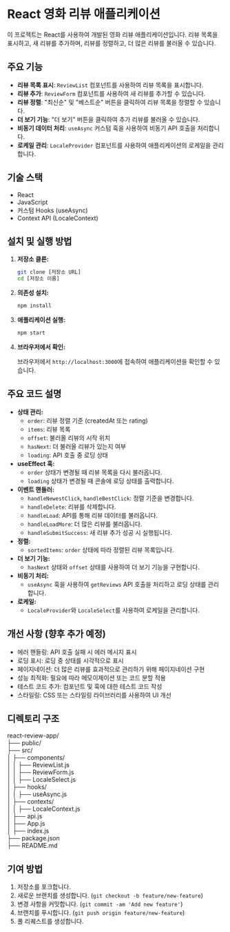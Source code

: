 # React 영화 리뷰 애플리케이션

이 프로젝트는 React를 사용하여 개발된 영화 리뷰 애플리케이션입니다. 리뷰 목록을 표시하고, 새 리뷰를 추가하며, 리뷰를 정렬하고, 더 많은 리뷰를 불러올 수 있습니다.

## 주요 기능

- **리뷰 목록 표시**: `ReviewList` 컴포넌트를 사용하여 리뷰 목록을 표시합니다.
- **리뷰 추가**: `ReviewForm` 컴포넌트를 사용하여 새 리뷰를 추가할 수 있습니다.
- **리뷰 정렬**: "최신순" 및 "베스트순" 버튼을 클릭하여 리뷰 목록을 정렬할 수 있습니다.
- **더 보기 기능**: "더 보기" 버튼을 클릭하여 추가 리뷰를 불러올 수 있습니다.
- **비동기 데이터 처리**: `useAsync` 커스텀 훅을 사용하여 비동기 API 호출을 처리합니다.
- **로케일 관리**: `LocaleProvider` 컴포넌트를 사용하여 애플리케이션의 로케일을 관리합니다.

## 기술 스택

- React
- JavaScript
- 커스텀 Hooks (useAsync)
- Context API (LocaleContext)

## 설치 및 실행 방법

1.  **저장소 클론:**

    ```bash
    git clone [저장소 URL]
    cd [저장소 이름]
    ```

2.  **의존성 설치:**

    ```bash
    npm install
    ```

3.  **애플리케이션 실행:**

    ```bash
    npm start
    ```

4.  **브라우저에서 확인:**

    브라우저에서 `http://localhost:3000`에 접속하여 애플리케이션을 확인할 수 있습니다.

## 주요 코드 설명

- **상태 관리:**
  - `order`: 리뷰 정렬 기준 (createdAt 또는 rating)
  - `items`: 리뷰 목록
  - `offset`: 불러올 리뷰의 시작 위치
  - `hasNext`: 더 불러올 리뷰가 있는지 여부
  - `loading`: API 호출 중 로딩 상태
- **useEffect 훅:**
  - `order` 상태가 변경될 때 리뷰 목록을 다시 불러옵니다.
  - `loading` 상태가 변경될 때 콘솔에 로딩 상태를 출력합니다.
- **이벤트 핸들러:**
  - `handleNewestClick`, `handleBestClick`: 정렬 기준을 변경합니다.
  - `handleDelete`: 리뷰를 삭제합니다.
  - `handleLoad`: API를 통해 리뷰 데이터를 불러옵니다.
  - `handleLoadMore`: 더 많은 리뷰를 불러옵니다.
  - `handleSubmitSuccess`: 새 리뷰 추가 성공 시 실행됩니다.
- **정렬:**
  - `sortedItems`: `order` 상태에 따라 정렬된 리뷰 목록입니다.
- **더 보기 기능:**
  - `hasNext` 상태와 `offset` 상태를 사용하여 더 보기 기능을 구현합니다.
- **비동기 처리:**
  - `useAsync` 훅을 사용하여 `getReviews` API 호출을 처리하고 로딩 상태를 관리합니다.
- **로케일:**
  - `LocaleProvider`와 `LocaleSelect`를 사용하여 로케일을 관리합니다.

## 개선 사항 (향후 추가 예정)

- 에러 핸들링: API 호출 실패 시 에러 메시지 표시
- 로딩 표시: 로딩 중 상태를 시각적으로 표시
- 페이지네이션: 더 많은 리뷰를 효과적으로 관리하기 위해 페이지네이션 구현
- 성능 최적화: 필요에 따라 메모이제이션 또는 코드 분할 적용
- 테스트 코드 추가: 컴포넌트 및 훅에 대한 테스트 코드 작성
- 스타일링: CSS 또는 스타일링 라이브러리를 사용하여 UI 개선

## 디렉토리 구조

react-review-app/  
├── public/  
├── src/  
│ ├── components/  
│ │ ├── ReviewList.js  
│ │ ├── ReviewForm.js  
│ │ ├── LocaleSelect.js  
│ ├── hooks/  
│ │ ├── useAsync.js  
│ ├── contexts/  
│ │ ├── LocaleContext.js  
│ ├── api.js  
│ ├── App.js  
│ ├── index.js  
├── package.json  
├── README.md

## 기여 방법

1.  저장소를 포크합니다.
2.  새로운 브랜치를 생성합니다. (`git checkout -b feature/new-feature`)
3.  변경 사항을 커밋합니다. (`git commit -am 'Add new feature'`)
4.  브랜치를 푸시합니다. (`git push origin feature/new-feature`)
5.  풀 리퀘스트를 생성합니다.
